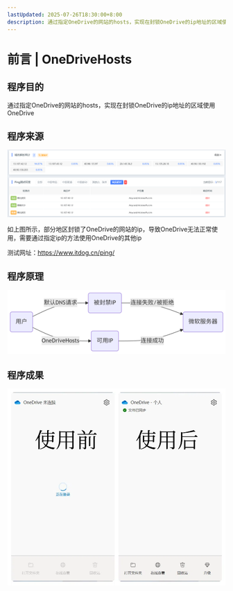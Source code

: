 ```yaml
---
lastUpdated: 2025-07-26T18:30:00+8:00
description: 通过指定OneDrive的网站的hosts，实现在封锁OneDrive的ip地址的区域使用OneDrive
---
```


# 前言 | OneDriveHosts

## 程序目的

通过指定OneDrive的网站的hosts，实现在封锁OneDrive的ip地址的区域使用OneDrive

## 程序来源

![ban](image/ban.png)

如上图所示，部分地区封锁了OneDrive的网站的ip，导致OneDrive无法正常使用，需要通过指定ip的方法使用OneDrive的其他ip

测试网址：<https://www.itdog.cn/ping/>

## 程序原理

![method](image/method.png)

## 程序成果

![effect](image/effect.png)
